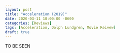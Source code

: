 ```yaml
---
layout: post
title: "Acceleration (2019)"
date: 2020-03-11 10:00:00 -0600
categories: [Reviews]
tags: [Acceleration, Dolph Lundgren, Movie Reivew]
draft: true
---
```


TO BE SEEN
